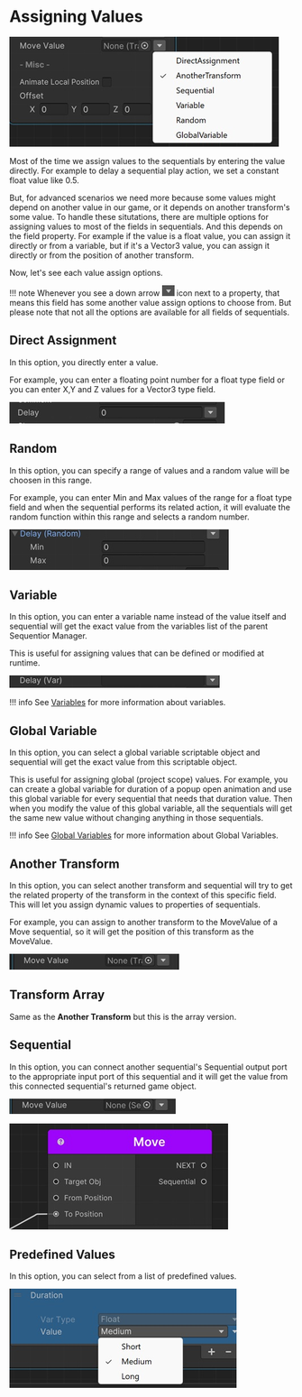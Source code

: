 # Assigning Values

![Value Assign Options](img/valueassign_options.jpg)

Most of the time we assign values to the sequentials by entering the value directly. For example to delay a sequential play action, we set a constant float value like 0.5. 

But, for advanced scenarios we need more because some values might depend on another value in our game, or it depends on another transform's some value. To handle these situtations, there are multiple options for assigning values to most of the fields in sequentials. And this depends on the field property. For example if the value is a float value, you can assign it directly or from a variable, but if it's a Vector3 value, you can assign it directly or from the position of another transform.

Now, let's see each value assign options.

!!! note
    Whenever you see a down arrow ![Down Arrow](img/valuearrow.jpg) icon next to a property, that means this field has some another value assign options to choose from. But please note that not all the options are available for all fields of sequentials.

## Direct Assignment
In this option, you directly enter a value. 

For example, you can enter a floating point number for a float type field or you can enter X,Y and Z values for a Vector3 type field. 

![Direct Value Assign](img/valueassign_direct.jpg)

## Random
In this option, you can specify a range of values and a random value will be choosen in this range.

For example, you can enter Min and Max values of the range for a float type field and when the sequential performs its related action, it will evaluate the random function within this range and selects a random number.

![Random Value Assign](img/valueassign_random.jpg)

## Variable
In this option, you can enter a variable name instead of the value itself and sequential will get the exact value from the variables list of the parent Sequentior Manager.

This is useful for assigning values that can be defined or modified at runtime.

![Variable Value Assign](img/valueassign_var.jpg)

!!! info
    See [Variables](variables/variables.md) for more information about variables.


## Global Variable

In this option, you can select a global variable scriptable object and sequential will get the exact value from this scriptable object.

This is useful for assigning global (project scope) values. For example, you can create a global variable for duration of a popup open animation and use this global variable for every sequential that needs that duration value. Then when you modify the value of this global variable, all the sequentials will get the same new value without changing anything in those sequentials.

!!! info
    See [Global Variables](variables/globalvariables.md) for more information about Global Variables.


## Another Transform

In this option, you can select another transform and sequential will try to get the related property of the transform in the context of this specific field. This will let you assign dynamic values to properties of sequentials.

For example, you can assign to another transform to the MoveValue of a Move sequential, so it will get the position of this transform as the MoveValue.

![Another Transform](img/valueassign_anothertransform.jpg)

## Transform Array

Same as the __Another Transform__ but this is the array version.

## Sequential

In this option, you can connect another sequential's Sequential output port to the appropriate input port of this sequential and it will get the value from this connected sequential's returned game object.

![Sequential](img/valueassign_sequential.jpg)

![Sequential](img/valueassign_sequential2.jpg)


## Predefined Values

In this option, you can select from a list of predefined values.

![Predefined Values](img/valueassign_predefinedvalues.jpg)

